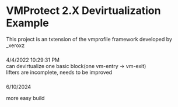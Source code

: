 # VMProtect 2.X  Devirtualization Example

This project is an txtension of the vmprofile framework developed by _xeroxz  

### 
4/4/2022 10:29:31 PM  
can devirtualize one basic block(one vm-entry -> vm-exit)  
lifters are incomplete, needs to be improved  

### 

6/10/2024

more easy build

### 


